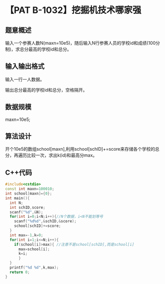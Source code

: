 # 【PAT B-1032】挖掘机技术哪家强

## 题意概述

输入一个参赛人数N(maxn=10e5)，随后输入N行参赛人员的学校id和成绩(100分制)，求总分最高的学校id和总分。

## 输入输出格式

输入一行一人数据。

输出总分最高的学校id和总分，空格隔开。

## 数据规模

maxn=10e5;

## 算法设计

开个10e5的数组school[maxn],利用school[schID]+=score来存储各个学校的总分，再遍历比较一次，求出k(id)和最高分max。

## C++代码

```cpp
#include<cstdio>
const int maxn=100010;
int school[maxn]={0};
int main(){
  int N;
  int schID,score;
  scanf("%d",&N);
  for(int i=0;i<N;i++){//N个数据，i<N不能划等号
    scanf("%d%d",&schID,&score);
    school[schID]+=score;
  }
  int max=-1,k=0;
  for(int i=1;i<=N;i++){
    if(school[i]>max){ //注意不是school[schID],而是school[i]
      max=school[i];
      k=i;
      }
  }
  printf("%d %d",k,max);
  return 0;
} 
```


